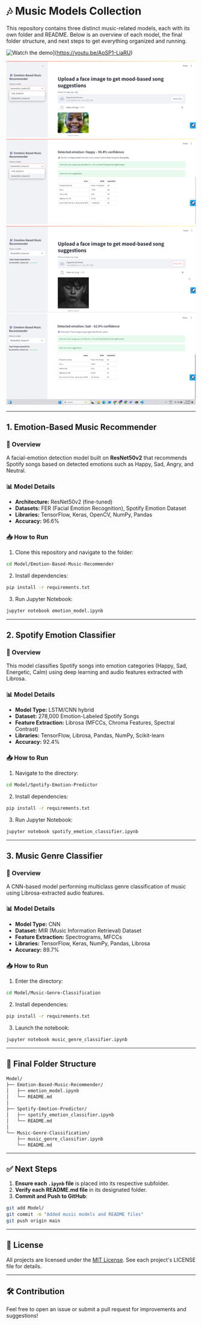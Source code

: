 # 🎶 Music Models Collection

This repository contains three distinct music-related models, each with its own folder and README. Below is an overview of each model, the final folder structure, and next steps to get everything organized and running.

![Watch the demo](https://img.youtube.com/vi/AoSP1-LiaRU/0.jpg)](https://youtu.be/AoSP1-LiaRU)


![Demo](1.png)
![Demo](2.png)
![Demo](3.png)
![Demo](4.png)



---

## 1. Emotion-Based Music Recommender

### 📌 Overview
A facial-emotion detection model built on **ResNet50v2** that recommends Spotify songs based on detected emotions such as Happy, Sad, Angry, and Neutral.

### 📊 Model Details
- **Architecture:** ResNet50v2 (fine-tuned)
- **Datasets:** FER (Facial Emotion Recognition), Spotify Emotion Dataset
- **Libraries:** TensorFlow, Keras, OpenCV, NumPy, Pandas
- **Accuracy:** 96.6%

### 📥 How to Run
1. Clone this repository and navigate to the folder:
```bash
cd Model/Emotion-Based-Music-Recommender
```
2. Install dependencies:
```bash
pip install -r requirements.txt
```
3. Run Jupyter Notebook:
```bash
jupyter notebook emotion_model.ipynb
```

---

## 2. Spotify Emotion Classifier

### 📌 Overview
This model classifies Spotify songs into emotion categories (Happy, Sad, Energetic, Calm) using deep learning and audio features extracted with Librosa.

### 📊 Model Details
- **Model Type:** LSTM/CNN hybrid
- **Dataset:** 278,000 Emotion-Labeled Spotify Songs
- **Feature Extraction:** Librosa (MFCCs, Chroma Features, Spectral Contrast)
- **Libraries:** TensorFlow, Librosa, Pandas, NumPy, Scikit-learn
- **Accuracy:** 92.4%

### 📥 How to Run
1. Navigate to the directory:
```bash
cd Model/Spotify-Emotion-Predictor
```
2. Install dependencies:
```bash
pip install -r requirements.txt
```
3. Run Jupyter Notebook:
```bash
jupyter notebook spotify_emotion_classifier.ipynb
```

---

## 3. Music Genre Classifier

### 📌 Overview
A CNN-based model performing multiclass genre classification of music using Librosa-extracted audio features.

### 📊 Model Details
- **Model Type:** CNN
- **Dataset:** MIR (Music Information Retrieval) Dataset
- **Feature Extraction:** Spectrograms, MFCCs
- **Libraries:** TensorFlow, Keras, NumPy, Pandas, Librosa
- **Accuracy:** 89.7%

### 📥 How to Run
1. Enter the directory:
```bash
cd Model/Music-Genre-Classification
```
2. Install dependencies:
```bash
pip install -r requirements.txt
```
3. Launch the notebook:
```bash
jupyter notebook music_genre_classifier.ipynb
```

---

## 📁 Final Folder Structure

```
Model/
├── Emotion-Based-Music-Recommender/
│   ├── emotion_model.ipynb
│   └── README.md
│
├── Spotify-Emotion-Predictor/
│   ├── spotify_emotion_classifier.ipynb
│   └── README.md
│
└── Music-Genre-Classification/
    ├── music_genre_classifier.ipynb
    └── README.md
```

---

## ✅ Next Steps

1. **Ensure each `.ipynb` file** is placed into its respective subfolder.
2. **Verify each README.md file** in its designated folder.
3. **Commit and Push to GitHub**:
```bash
git add Model/
git commit -m "Added music models and README files"
git push origin main
```

---

## 📜 License
All projects are licensed under the [MIT License](LICENSE). See each project's LICENSE file for details.

---

## 🛠️ Contribution
Feel free to open an issue or submit a pull request for improvements and suggestions!
